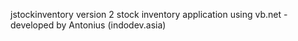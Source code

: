 jstockinventory version 2
stock inventory application using vb.net - developed by Antonius (indodev.asia)
